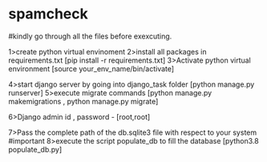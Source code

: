 # spamcheck


#kindly go through all the files before exexcuting.


1>create python virtual envinoment 
2>install all packages in requirements.txt [pip install -r requirements.txt]
3>Activate python virtual environment [source your_env_name/bin/activate]

4>start django server by going into django_task folder [python manage.py runserver]
5>execute migrate commands [python manage.py makemigrations , python manage.py migrate]

6>Django admin id , password - [root,root]

7>Pass the complete path of the db.sqlite3 file with respect to your system  #important
8>execute the script populate_db to fill the database [python3.8 populate_db.py]




 

